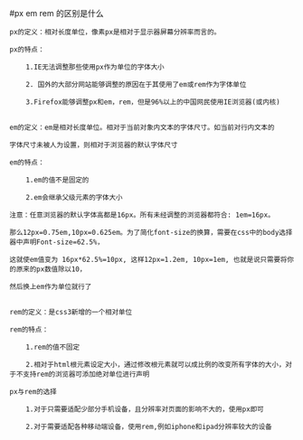 #px em rem 的区别是什么

    px的定义：相对长度单位，像素px是相对于显示器屏幕分辨率而言的。

    px的特点：

        1.IE无法调整那些使用px作为单位的字体大小

        2. 国外的大部分网站能够调整的原因在于其使用了em或rem作为字体单位

        3.Firefox能够调整px和em，rem，但是96%以上的中国网民使用IE浏览器(或内核)


    em的定义：em是相对长度单位。相对于当前对象内文本的字体尺寸。如当前对行内文本的

    字体尺寸未被人为设置，则相对于浏览器的默认字体尺寸

    em的特点：

        1.em的值不是固定的

        2.em会继承父级元素的字体大小

    注意：任意浏览器的默认字体高都是16px。所有未经调整的浏览器都符合: 1em=16px。
    
    那么12px=0.75em,10px=0.625em。为了简化font-size的换算，需要在css中的body选择器中声明Font-size=62.5%，
    
    这就使em值变为 16px*62.5%=10px, 这样12px=1.2em, 10px=1em, 也就是说只需要将你的原来的px数值除以10，
    
    然后换上em作为单位就行了


    rem的定义：是css3新增的一个相对单位

    rem的特点：

        1.rem的值不固定

        2.相对于html根元素设定大小，通过修改根元素就可以成比例的改变所有字体的大小，对于不支持rem的浏览器可添加绝对单位进行声明

    px与rem的选择

        1.对于只需要适配少部分手机设备，且分辨率对页面的影响不大的，使用px即可

        2.对于需要适配各种移动端设备，使用rem,例如iphone和ipad分辨率较大的设备